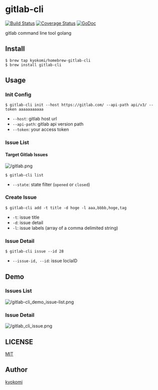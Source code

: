 gitlab-cli 
==========

[![Build Status](https://drone.io/github.com/kyokomi/gitlab-cli/status.png)](https://drone.io/github.com/kyokomi/gitlab-cli/latest)
[![Coverage Status](https://img.shields.io/coveralls/kyokomi/gitlab-cli.svg)](https://coveralls.io/r/kyokomi/gitlab-cli?branch=master)
[![GoDoc](https://godoc.org/github.com/kyokomi/gitlab-cli?status.svg)](https://godoc.org/github.com/kyokomi/gitlab-cli)

gitlab command line tool golang

## Install ##

```
$ brew tap kyokomi/homebrew-gitlab-cli
$ brew install gitlab-cli
```
## Usage ##

### Init Config

```
$ gitlab-cli init --host https://gitlab.com/ --api-path api/v3/ --token aaaaaaaaaaa
```

- `--host`: gitlab host url
- `--api-path`: gitlab api version path
- `--token`: your access token

### Issue List

#### Target Gitlab Issues
![/gitlab.png](https://dl.dropbox.com/u/49084962/gitlab.png)

```
$ gitlab-cli list
```

- `--state`: state filter (`opened` or `closed`)

### Create Issue

```
$ gitlab-cli add -t title -d hoge -l aaa,bbbb,hoge,tag
```

- `-t`: issue title
- `-d`: issue detail
- `-l`: issue labels (array of a comma delimited string)

### Issue Detail

```
$ gitlab-cli issue --id 28
```

- `--issue-id, --id`: issue loclaID

## Demo

### Issues List

![/gitlab-cli_demo_issue-list.png](https://dl.dropbox.com/u/49084962/gitlab-cli_demo_issue-list.png)

### Issue Detail

![/gitlab_cli_issue.png](https://dl.dropbox.com/u/49084962/gitlab_cli_issue.png)

## LICENSE

[MIT](https://github.com/kyokomi/gitlab-cli/blob/master/LICENSE)

## Author

[kyokomi](https://github.com/kyokomi)

